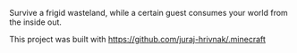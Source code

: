 Survive a frigid wasteland, while a certain guest consumes your world from the inside out.

This project was built with https://github.com/juraj-hrivnak/.minecraft
